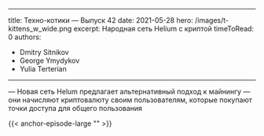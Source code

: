 
---
title: Техно-котики — Выпуск 42
date: 2021-05-28
hero: /images/t-kittens_w_wide.png
excerpt: Народная сеть Helium c криптой
timeToRead: 0
authors:
  - Dmitry Sitnikov
  - George Ymydykov
  - Yulia Terterian
---

— Новая сеть Helum предлагает альтернативный подход к майнингу — они начисляют криптовалюту своим пользователям, которые покупают точки доступа для общего пользования


{{< anchor-episode-large "" >}}
